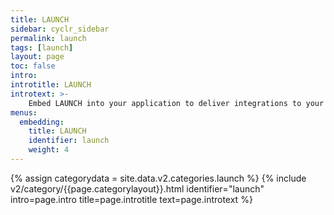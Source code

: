 ```yaml
---
title: LAUNCH
sidebar: cyclr_sidebar
permalink: launch
tags: [launch]
layout: page
toc: false
intro: 
introtitle: LAUNCH
introtext: >-
    Embed LAUNCH into your application to deliver integrations to your users.
menus:
  embedding:
    title: LAUNCH
    identifier: launch
    weight: 4
---
```

{% assign categorydata = site.data.v2.categories.launch %}
{% include v2/category/{{page.categorylayout}}.html identifier="launch" intro=page.intro title=page.introtitle text=page.introtext %}
